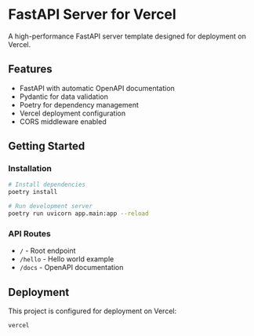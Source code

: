 # FastAPI Server for Vercel

A high-performance FastAPI server template designed for deployment on Vercel.

## Features

- FastAPI with automatic OpenAPI documentation
- Pydantic for data validation
- Poetry for dependency management
- Vercel deployment configuration
- CORS middleware enabled

## Getting Started

### Installation

```bash
# Install dependencies
poetry install

# Run development server
poetry run uvicorn app.main:app --reload
```

### API Routes

- `/` - Root endpoint
- `/hello` - Hello world example
- `/docs` - OpenAPI documentation

## Deployment

This project is configured for deployment on Vercel:

```bash
vercel
```
